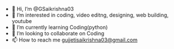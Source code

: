 - 👋 Hi, I’m @GSaikrishna03
- 👀 I’m interested in coding, video editng, designing, web building, youtube
- 🌱 I’m currently learning Coding(python)
- 💞️ I’m looking to collaborate on Coding
- 📫 How to reach me gujjetisaikrishna03@gmail.com

<!---
GSaikrishna03/GSaikrishna03 is a ✨ special ✨ repository because its `README.md` (this file) appears on your GitHub profile.
You can click the Preview link to take a look at your changes.
--->
